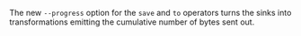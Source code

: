 The new `--progress` option for the `save` and `to` operators turns the sinks
into transformations emitting the cumulative number of bytes sent out.

